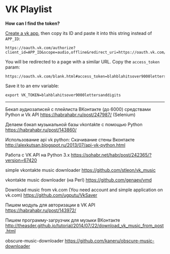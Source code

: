 # VK Playlist

**How can I find the token?** 

[Create a vk app](https://new.vk.com/editapp?act=create), then copy its ID and paste it into this string instead of `APP_ID`:

```
https://oauth.vk.com/authorize?client_id=APP_ID&scope=audio,offline&redirect_uri=https://oauth.vk.com/blank.html&display=page&response_type=token
```

You will be redirected to a page with a similar URL. Copy the `access_token` param:

```
https://oauth.vk.com/blank.html#access_token=blahblahitsover9000lettersanddigits&expires_in=0&user_id=USER_ID
```

Save it to an env variable:

```
export VK_TOKEN=blahblahitsover9000lettersanddigits
```

--------

Бекап аудиозаписей с плейлиста ВКонтакте (до 6000) средствами Python и Vk API
https://habrahabr.ru/post/247987/ (Selenium)

Делаем бэкап музыкальной базы vkontakte с помощью Python
https://habrahabr.ru/post/143860/

Использование api vk python: Скачивание стены Вконтакте
http://alexkutsan.blogspot.ru/2013/07/api-vk-python.html

Работа с VK API на Python 3.x
https://sohabr.net/habr/post/242365/?version=67420

simple vkontakte music downloader
https://github.com/stleon/vk_music

vkontakte music downloader (на Perl)
https://github.com/genaev/vmd

Download music from vk.com (You need account and simple application on vk.com)
https://github.com/ugputu/VkSaver

Пишем модуль для авторизации в VK API
https://habrahabr.ru/post/143972/

Пишем программу-загрузчик для музыки ВКонтакте
http://theasder.github.io/tutorial/2014/07/22/download_vk_music_from_post.html

obscure-music-downloader
https://github.com/kaneru/obscure-music-downloader
